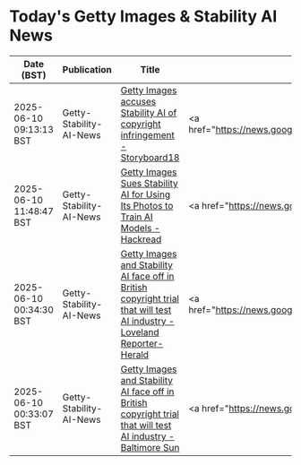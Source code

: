# Today's Getty Images & Stability AI News

| Date (BST) | Publication | Title | Summary |
|------------|-------------|-------|---------|
| 2025-06-10 09:13:13 BST | Getty-Stability-AI-News | [Getty Images accuses Stability AI of copyright infringement - Storyboard18](https://news.google.com/rss/articles/CBMiqgFBVV95cUxQZDIxZmRlY0FTWW52WllCODlSZGFrNERWQ0d6Rlo0N3p2czMyN3RWQTNRQWpiWWx5TzVfZU1wUzBmYURiT3ZpY3BfQkVHT0d2TGgxaWpHSE9PUzR3QkxpeGlFazhsbFV1N0JWSU5BZldVeUNEdk50ZG9ySHF2eXdQektKVXY2ZG4tc0twZVY4MFhRaWxJY1RZd3RWSDNQaV8tdFFpRnlIX05pQdIBrwFBVV95cUxPdHpnYUZjTVJScEhaVWlBeW1Va1lsZTFkWXJ3RGhpRG1pNGdtWHBWWVhGekt1SUhlR1EzR2VUdFJRcVY3c2NrQTJDWUh1RHZiNDhTRDhEQUNjdm1QV1F5dzZiRi1BM0JtWkhMNHQyTkZqa0ktOUR3NkNTaGhwZEI2NE1uZDVGYVJuSGFSQ2NfUWxnb29PbVRQcTlCWWduTndab2xyemd6T2VvOWpOQ2g0?oc=5) | <a href="https://news.google.com/rss/articles/CBMiqgFBVV95cUxQZDIxZmRlY0FTWW52WllCODlSZGFrNERWQ0d6Rlo0N3p2czMyN3RWQTNRQWpiWWx5TzVfZU1wUzBmYURiT3ZpY3BfQkVHT0d2TGgxaWpHSE9PUzR3QkxpeGlFazhsbFV1N0JWSU5BZl... |
| 2025-06-10 11:48:47 BST | Getty-Stability-AI-News | [Getty Images Sues Stability AI for Using Its Photos to Train AI Models - Hackread](https://news.google.com/rss/articles/CBMid0FVX3lxTE84bENkN2hncWw5cDlfbldhSVAycmc1R1A2cW1xeTVld3pWZ1RuSnh6cndLNVl0RVVzcGtwTndFM25vblVQVUk1dG1kdDQ2OVYzZm5MRmRIZzBtUGRTbWM2Z2s5R01pQU5kZ1FlSFg4bkVQbjNSYTNj?oc=5) | <a href="https://news.google.com/rss/articles/CBMid0FVX3lxTE84bENkN2hncWw5cDlfbldhSVAycmc1R1A2cW1xeTVld3pWZ1RuSnh6cndLNVl0RVVzcGtwTndFM25vblVQVUk1dG1kdDQ2OVYzZm5MRmRIZzBtUGRTbWM2Z2s5R01pQU5kZ1FlSFg4bk... |
| 2025-06-10 00:34:30 BST | Getty-Stability-AI-News | [Getty Images and Stability AI face off in British copyright trial that will test AI industry - Loveland Reporter-Herald](https://news.google.com/rss/articles/CBMiggFBVV95cUxQejZqM19JWVVENTR0YVFEcmtSVnBBRkFSblhkMG9kUV94SW90MzFQMlFwVFNGWHlZTEhPSFdTNzVtZjRuajBmZ18wVmRHdm9mdHdNVWVqeDJpM21iUnpmR0hZTFp3dkI5M1dsTVdhbFFHdnVKSFFaV2ttdm9VQ0l3TXVB?oc=5) | <a href="https://news.google.com/rss/articles/CBMiggFBVV95cUxQejZqM19JWVVENTR0YVFEcmtSVnBBRkFSblhkMG9kUV94SW90MzFQMlFwVFNGWHlZTEhPSFdTNzVtZjRuajBmZ18wVmRHdm9mdHdNVWVqeDJpM21iUnpmR0hZTFp3dkI5M1dsTVdhbF... |
| 2025-06-10 00:33:07 BST | Getty-Stability-AI-News | [Getty Images and Stability AI face off in British copyright trial that will test AI industry - Baltimore Sun](https://news.google.com/rss/articles/CBMif0FVX3lxTE9rUWlIWGNHTTlxT215X3NoRGJyc0didl9vZFpXRGptcUZMSEI1b3pBdTJuMExNbFRfaXBYZkZqMG00dm1PZFNKSkJwMmZQVjdkU204dTBoVzVsQUtfenhjbTJ5UXFnNXdLMU5PMEk4a2FhU0dRaGo5RzN4MUZ5RXc?oc=5) | <a href="https://news.google.com/rss/articles/CBMif0FVX3lxTE9rUWlIWGNHTTlxT215X3NoRGJyc0didl9vZFpXRGptcUZMSEI1b3pBdTJuMExNbFRfaXBYZkZqMG00dm1PZFNKSkJwMmZQVjdkU204dTBoVzVsQUtfenhjbTJ5UXFnNXdLMU5PMEk4a2... |
